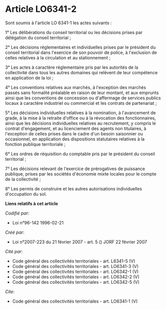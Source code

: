 # Article LO6341-2

Sont soumis à l'article LO 6341-1 les actes suivants : 

1° Les délibérations du conseil territorial ou les décisions prises par délégation du conseil territorial ; 

2° Les décisions réglementaires et individuelles prises par le président du conseil territorial dans l'exercice de son
pouvoir de police, à l'exclusion de celles relatives à la circulation et au stationnement ; 

3° Les actes à caractère réglementaire pris par les autorités de la collectivité dans tous les autres domaines qui relèvent
de leur compétence en application de la loi ; 

4° Les conventions relatives aux marchés, à l'exception des marchés passés sans formalité préalable en raison de leur
montant, et aux emprunts ainsi que les conventions de concession ou d'affermage de services publics locaux à caractère
industriel ou commercial et les contrats de partenariat ; 

5° Les décisions individuelles relatives à la nomination, à l'avancement de grade, à la mise à la retraite d'office ou à la
révocation des fonctionnaires, ainsi que les décisions individuelles relatives au recrutement, y compris le contrat
d'engagement, et au licenciement des agents non titulaires, à l'exception de celles prises dans le cadre d'un besoin
saisonnier ou occasionnel, en application des dispositions statutaires relatives à la fonction publique territoriale ; 

6° Les ordres de réquisition du comptable pris par le président du conseil territorial ; 

7° Les décisions relevant de l'exercice de prérogatives de puissance publique, prises par les sociétés d'économie mixte
locales pour le compte de la collectivité ; 

8° Les permis de construire et les autres autorisations individuelles d'occupation du sol.

**Liens relatifs à cet article**

_Codifié par_:

  - Loi n°96-142 1996-02-21

_Créé par_:

  - Loi n°2007-223 du 21 février 2007 - art. 5 () JORF 22 février 2007

_Cité par_:

  - Code général des collectivités territoriales - art. L6341-5 (V)
  - Code général des collectivités territoriales - art. LO6341-3 (V)
  - Code général des collectivités territoriales - art. LO6342-1 (V)
  - Code général des collectivités territoriales - art. LO6342-2 (V)
  - Code général des collectivités territoriales - art. LO6342-5 (V)

_Cite_:

  - Code général des collectivités territoriales - art. LO6341-1 (V)
